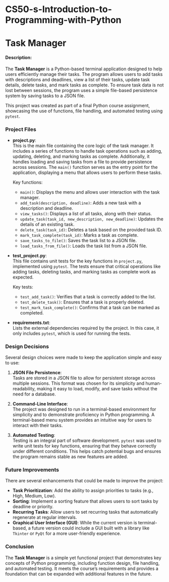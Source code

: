 # CS50-s-Introduction-to-Programming-with-Python
# Task Manager
#### Description:

The **Task Manager** is a Python-based terminal application designed to help users efficiently manage their tasks. The program allows users to add tasks with descriptions and deadlines, view a list of their tasks, update task details, delete tasks, and mark tasks as complete. To ensure task data is not lost between sessions, the program uses a simple file-based persistence system by saving tasks to a JSON file.

This project was created as part of a final Python course assignment, showcasing the use of functions, file handling, and automated testing using `pytest`.

### Project Files

- **project.py**:  
  This is the main file containing the core logic of the task manager. It includes a series of functions to handle task operations such as adding, updating, deleting, and marking tasks as complete. Additionally, it handles loading and saving tasks from a file to provide persistence across sessions. The `main()` function serves as the entry point for the application, displaying a menu that allows users to perform these tasks.

    Key functions:
    - `main()`: Displays the menu and allows user interaction with the task manager.
    - `add_task(description, deadline)`: Adds a new task with a description and deadline.
    - `view_tasks()`: Displays a list of all tasks, along with their status.
    - `update_task(task_id, new_description, new_deadline)`: Updates the details of an existing task.
    - `delete_task(task_id)`: Deletes a task based on the provided task ID.
    - `mark_task_complete(task_id)`: Marks a task as complete.
    - `save_tasks_to_file()`: Saves the task list to a JSON file.
    - `load_tasks_from_file()`: Loads the task list from a JSON file.

- **test_project.py**:  
  This file contains unit tests for the key functions in `project.py`, implemented using `pytest`. The tests ensure that critical operations like adding tasks, deleting tasks, and marking tasks as complete work as expected.

    Key tests:
    - `test_add_task()`: Verifies that a task is correctly added to the list.
    - `test_delete_task()`: Ensures that a task is properly deleted.
    - `test_mark_task_complete()`: Confirms that a task can be marked as completed.

- **requirements.txt**:  
  Lists the external dependencies required by the project. In this case, it only includes `pytest`, which is used for running the tests.

### Design Decisions

Several design choices were made to keep the application simple and easy to use:

1. **JSON File Persistence**:  
   Tasks are stored in a JSON file to allow for persistent storage across multiple sessions. This format was chosen for its simplicity and human-readability, making it easy to load, modify, and save tasks without the need for a database.

2. **Command-Line Interface**:  
   The project was designed to run in a terminal-based environment for simplicity and to demonstrate proficiency in Python programming. A terminal-based menu system provides an intuitive way for users to interact with their tasks.

3. **Automated Testing**:  
   Testing is an integral part of software development. `pytest` was used to write unit tests for key functions, ensuring that they behave correctly under different conditions. This helps catch potential bugs and ensures the program remains stable as new features are added.

### Future Improvements

There are several enhancements that could be made to improve the project:
- **Task Prioritization**: Add the ability to assign priorities to tasks (e.g., High, Medium, Low).
- **Sorting**: Implement a sorting feature that allows users to sort tasks by deadline or priority.
- **Recurring Tasks**: Allow users to set recurring tasks that automatically regenerate at regular intervals.
- **Graphical User Interface (GUI)**: While the current version is terminal-based, a future version could include a GUI built with a library like `Tkinter` or `PyQt` for a more user-friendly experience.

### Conclusion

The **Task Manager** is a simple yet functional project that demonstrates key concepts of Python programming, including function design, file handling, and automated testing. It meets the course’s requirements and provides a foundation that can be expanded with additional features in the future.
